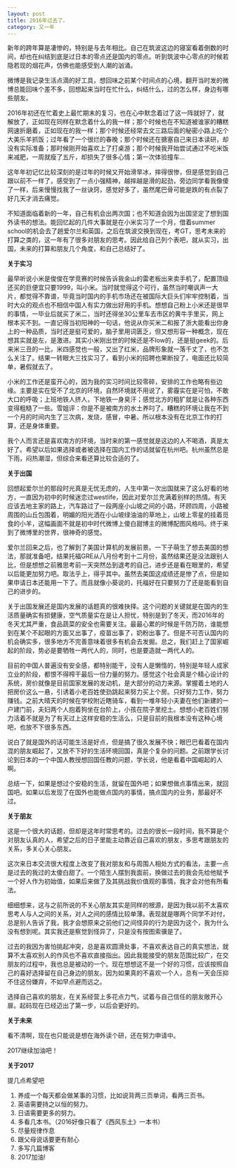 ```yaml
---
layout: post
title: 2016年过去了。
category: 又一年
---
```




新年的跨年算是凄惨的，特别是与去年相比。自己在筑波这边的寝室看着倒数的时间，却也在纠结到底是过日本的零点还是国内的零点。听到筑波中心零点的时候若隐若现的烟花声，仿佛也能感受到人潮的汹涌。

微博是我记录生活点滴的好工具，想回味之前某个时间点的心境，翻开当时发的微博总能回味个差不多，回想起来当时在忙什么，纠结什么，过的怎么样，身边有哪些朋友。

2016年初还在忙着史上最忙期末的复习，也在心中默念着过了这一阵就好了，就解放了，正如现在同样在默念着什么的我一样；那个时候也在不知道被谁家的糟糕网速折磨着，正如现在的我一样；那个时候还经常去文三路后面的秘密小路上吃个大美乐羊抓饭；过年看了一个很烂的春晚；那个时候还在搪塞自己来日本读研，却没有实际准备；那时候刚开始喜欢上了打桌游；那个时候我开始尝试通过不吃米饭来减肥，一周就瘦了五斤，却损失了很多心情；第一次体验撞车…

这年年初记忆比较深刻的是过年的时候又开始滑旱冰，摔得很惨，但是感觉到自己跟以前不一样了，感受到了一点小强精神，越摔越是滑的起劲，旁边同学看我像傻了一样，后来慢慢找我了一丝诀窍，感觉好多了，虽然尾巴骨可能是跌的有点裂了好几天才消去痛觉。

不知道面临着新的一年，自己有机会出两次国；也不知道会因为出国坚定了想到国外读书的想法。能回忆起的几件大事就是在小米实习了一个月，借着summer school的机会去了趟爱尔兰和英国，之后在筑波交换到现在，考GT，思考未来的打算之类的，这一年有了很多对朋友的思考。因此给自己列个表吧，就从实习，出国，未来的打算和朋友几个角度，和自己总结好了。

**关于实习**

最早听说小米是俊俊在学竞赛的时候告诉我金山的雷老板出来卖手机了，配置顶级还买的巨便宜只要1999，叫小米。当时就觉得这个可行，虽然当时嘲讽声一大片，都觉得不靠谱，毕竟当时国内的手机市场还在被国际大巨头们牢牢控制着，当时大众的观点也不相信中国人有实力做出好用的手机。想想自己粉上小米还是很早的事情，一毕业后就买了米二，当时还得坐30公里车去市区的黄牛手里买，网上根本买不到。一直记得当初阳神的一句话，他说从你买米二和报了浙大能看出你身上的一种品质，当时还是挺可爱的，脑子里用词匮乏，但又想形容一种概念，现在想其实就是左，是激进。其实小米刚出世的时候还是不low的，还是挺geek的。后来米三丑的一比，米四感觉也一般，又出了红米，品牌形象就一落千丈了，也不怎么关注了。结果一转眼大三找实习了，看到小米的招聘也果断投了，电面还比较简单，暑假就去了。

小米的工作还是蛮开心的，因为我的实习时间比较零碎，安排的工作也略有些边缘。主要是实在受不了北京的环境，自然环境就不用说了，雾霾实在是可怕，不敢大口的呼吸；上班地铁人挤人，下地铁一身臭汗；感觉北方的粗犷就是让各种东西变得粗糙了一些。雪姐评：你是不是被南方的水土养叼了。糟糕的环境让我在不到一个月的时间内生了三次病，发烧，感冒，中暑。所以根本没有在北京工作的打算，还是身体重要。

我个人而言还是喜欢南方的环境，当时来的第一感觉就是这边的人不喝酒，真是太好了。希望以后如果选择或者被选择在国内工作的话就留在杭州吧。杭州虽然总是下雨，闷热潮湿，但综合来看还算比较合适的了。

**关于出国**

回想起爱尔兰的那段时光真是无忧无虑的，人生中第一次出国就来了这么好看的地方，一直因为初中的时候迷恋过westlife，因此对爱尔兰充满着别样的热情。有天应该去地主家的路上，汽车路过了一段两座小山坡之间的小路，环顾四周，小路被周围的山丘包围着，明媚的阳光洒在小山坡绿油油的草地上，山坡上零星的挂着觅食的小羊，这幅画面不就是初中时代微博上傻白甜博主的微博配图风格吗。终于来到了微博里的世界，很神奇的感觉。

爱尔兰回来之后，也了解到了美国计算机的发展前景。一下子萌生了想去美国的想法，那就准备吧，结果托福GRE从八月份考到十二月份，虽然结果还是没法跟别人比，但是想想之前雅思考前一天突然怂到退考的自己，进步还是看在眼里的，希望以后能更加努力吧。取法乎上，得乎其中。虽然去美国这成绩还是惨了点，但是如果申请日本还能用一下了。而且就像小葵说的，托福好在只要努力了还是能看到自己的进步的。

关于出国发展还是国内发展的话题真的很难抉择。这个问题的关键就是在国内的生活质量确实有损健康，空气质量实在是让人担忧，特别是到了冬天，而2016年的冬天尤其严重，食品蔬菜的安全也需要关注。最最心累的时候是千防万防，谁能想到在某个不起眼的方面又出事了，疫苗出事了，奶粉出事了。但是不可否认国内的机会确实多，很多地方不完善意味着很多有机会去发掘。总之，我们赶上了国家崛起的阶段，势必是要牺牲一两代人的，同时，也是要造就一两代人的。

目前的中国人普遍没有安全感，都特别能干，没有人是懒惰的，特别是年轻人成家立业的阶段，都恨不得榨干最后一份力量的努力。感觉这个社会真是个精心设计的系统，房价就像是目前国家发展的发动机，是大部分的动力来源。掌握着土地的人把房价这么一悬，引诱着小老百姓使劲跳起来努力买上个房。只好努力工作，努力赚钱。之前大晴天的时候在学校附近瞎骑车，看到一堆年轻小夫妻在他们新建的一户建门前，夫妇两个人抱着狗坐在台阶上，小孩在院子里挖土。想想小老百姓们努力活着不就是为了有天过上这样安稳的生活么，只是目前的我根本没有这种心境吧，也放不下很多东西。

说白了就是国外的话可能生活是好点，但是搞了很久发展不快；眼巴巴看着在国内混的朋友崛起了，又放不下好的生活环境回国，真是个复杂的问题。之前跟学长讨论到日本的一个中国人教授想回国任教的问题，学长说，他是看着中国崛起的人啊。

总结一下，如果是想过个安稳的生活，就留在国外吧；如果想做点事情出来，就回国吧。如果以后发现了在国外也能做点国内的事情，搞点国内的业务，那最好不过。

**关于朋友**

这是一个很大的话题，但却是这年时常思考的。过去的很长一段时间，我不算是个对朋友认真的人，希望之后的日子里能主动靠近自己喜欢的朋友，多思考跟朋友的关系，多关心关心朋友。

这次来日本交流很大程度上改变了我对朋友和与周围人相处方式的看法，主要一点是过去的我过的太傻白甜了。一个陌生人摆到我面前，换做过去的我会先给他赋予一个好人作为初始值，如果后来做了及其挑战我价值观的事情，我才会对他有所看法。

细细想来，这与之前所说的不关心朋友其实是同样的根源，是因为我以前不太喜欢思考人与人之间的关系，对人之间的感情比较单薄。表现就是哪两个同学不对付，总是别人告诉了我，我才会想原来之前他们之间怪异的行为是因为这个，我为什么没有想到呢。其实我还是察觉到怪异了，只是没有按图索骥是了。

过去的我因为害怕挑起冲突，总是喜欢圆滑处事，不喜欢表达自己的真实想法，就算不太喜欢别人的作风也不喜欢直接指出。因此我能接受的朋友范围比较广，在交朋友的过程中，我也总是被动的一个。现在想想这不是一个好的习惯，应该按照自己的喜好选择留在自己身边的朋友。因为如果真的不喜欢一个人，总有一天会压抑不住这份嫌弃，不如早点避而远之。

选择自己喜欢的朋友，在关系经营上多花点力气，试着与自己信任的朋友敞开心扉。起码现在已经迈出了第一步，以后会更好的。

**关于未来**

看不清啊，现在也只能说是想在海外读个研，还在努力申请中。

2017继续加油吧！

**关于2017**

提几点希望吧

1. 养成一个每天都会做某事的习惯，比如说背两三页单词，看两三页书。
2. 英语需要持之以恒的努力。
3. 日语需要更多的努力。
4. 多看几本书。（2016好像只看了《西风东土》一本书）
5. 尽量规律作息
6. 跟父母说话要更有耐心
7. 多写几篇博客
8. 2017加油!



